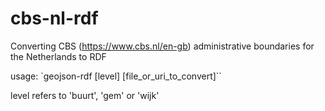 # cbs-nl-rdf
Converting CBS (https://www.cbs.nl/en-gb) administrative boundaries for the Netherlands to RDF

usage: `geojson-rdf [level] [file_or_uri_to_convert]``

level refers to 'buurt', 'gem' or 'wijk'
